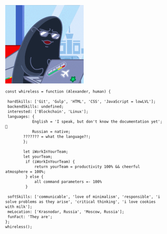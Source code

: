 <img src="https://github.com/Whireless/Whireless/blob/main/tenor.gif" width=250px height=250px>

    const whireless = function (Alexander, human) {

     hardSkills: ['Git', 'Gulp', 'HTML', 'CSS', 'JavaScript = lowLVL'];
	 backendSkills: undefined;
	 interested: ['Blockchain', 'Linux'];
	 languages: {
	            English = 'I speak, but don't know the documentation yet';  👀
	            Russian = native;
		    ??????? = what the language?!;
			};
				 
		    let iWorkInYourTeam;
		    let yourTeam;
			 if (iWorkInYourTeam) {
			     return yourTeam = productivity 100% && cheerful atmosphere = 100%;
			 } else {
			     all command parameters =- 100%
			 }
			
	 softSkills: ['communicable', 'love of minimalism', 'responsible', 'i solve problems as they arise', 'critical thinking', 'i love cookies with milk'];
	 meLocation: ['Krasnodar, Russia', 'Moscow, Russia'];
	 funFact: 'They are';
    };
	whireless();
		

<!---
Whireless/Whireless is a ✨ special ✨ repository because its `README.md` (this file) appears on your GitHub profile.
You can click the Preview link to take a look at your changes. 👋 👀 🌱 💞️ 📫 🐳

I want to cooperate with an interesting company, develop advanced Internet products for people

✔ Организованность
✔ Умение работать в команде
✔ Пунктуальность
✔ Креативность
✔ Гибкость
✔ Дружелюбность
✔ Лидерские качества
✔ Умение решать сложные задачи 

const anmol = {
    pronouns: "He" | "Him",
    code: ["Javascript", "Python", "Java", "Swift", "PHP"],
    askMeAbout: ["web dev", "tech", "app dev", "photography"],
    technologies: {
        backEnd: {
            js: ["Node", "Fastify", "Express", "SuiteScript"],
        },
        mobileApp: {
            native: ["Android Development", "IOS Development"]
        },
        devOps: ["AWS", "Docker🐳", "Route53", "Nginx"],
        databases: ["mongo", "MySql", "sqlite"],
        misc: ["Firebase", "Socket.IO", "selenium", "open-cv", "php", "SuiteApp"]
    },
    architecture: ["Serverless Architecture", "Progressive web applications", "Single page applications"],
    currentFocus: "Ios Mobile App Development",
    funFact: "There are two ways to write error-free programs; only the third one works"
};
--->

